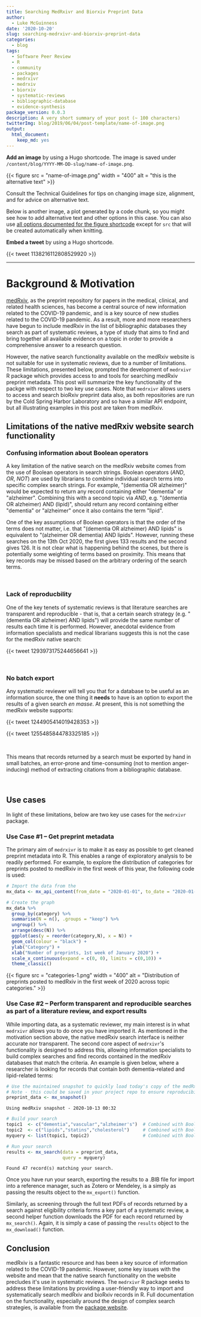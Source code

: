```yaml
---
title: Searching MedRxivr and Biorxiv Preprint Data
author:
  - Luke McGuinness
date: '2020-10-20'
slug: searching-medrxivr-and-biorxiv-preprint-data
categories:
  - blog
tags:
  - Software Peer Review
  - R
  - community
  - packages
  - medrxivr
  - medrxiv
  - biorxiv
  - systematic-reviews
  - bibliographic-database
  - evidence-synthesis
package_version: 0.0.3
description: A very short summary of your post (~ 100 characters)
twitterImg: blog/2019/06/04/post-template/name-of-image.png
output:
  html_document:
    keep_md: yes
---
```




**Add an image** by using a Hugo shortcode. The image is saved under `/content/blog/YYYY-MM-DD-slug/name-of-image.png`.

<!--html_preserve-->
{{< figure src = "name-of-image.png" width = "400" alt = "this is the alternative text" >}}
<!--/html_preserve-->

Consult the Technical Guidelines for tips on changing image size, alignment, and for advice on alternative text.

Below is another image, a plot generated by a code chunk, so you might see how to add alternative text and other options in this case. You can also use [all options documented for the figure shortcode](https://gohugo.io/content-management/shortcodes/#figure) except for `src` that will be created automatically when knitting.


**Embed a tweet** by using a Hugo shortcode. 

<!--html_preserve-->
{{< tweet 1138216112808529920 >}}
<!--/html_preserve-->


----

# Background & Motivation
[medRxiv](https://www.medrxiv.org/), as the preprint repository for papers in the medical, clinical, and related health sciences, has become a central source of new information related to the COVID-19 pandemic, and is a key source of new studies related to the COVID-19 pandemic. As a result, more and more researchers have begun to include medRxiv in the list of bibliographic databases they search as part of systematic reviews, a type of study that aims to find and bring together all available evidence on a topic in order to provide a comprehensive answer to a research question.

However, the native search functionality available on the medRxiv website is not suitable for use in systematic reviews, due to a number of limitations. These limitations, presented below, prompted the development of `medrxivr` R package which provides access to and tools for searching medRxiv preprint metadata. This post will summarize the key functionality of the packge with respect to two key use cases. Note that `medrxivr` allows users to access and search bioRxiv preprint data also, as both repositories are run by the Cold Spring Harbor Laboratory and so have a similar API endpoint, but all illustrating examples in this post are taken from medRxiv.

## Limitations of the native medRxiv website search functionality

### Confusing information about Boolean operators

A key limitation of the native search on the medRxiv website comes from the use of Boolean operators in search strings. Boolean operators (*AND*, *OR*, *NOT*) are used by librarians to combine individual search terms into specific complex search strings. For example, "(dementia OR alzheimer)" would be expected to return any record containing either "dementia" or "alzheimer". Combining this with a second topic via *AND*, e.g. "(dementia OR alzheimer) AND (lipid)", should return any record containing either "dementia" or "alzheimer" once it also contains the term "lipid".

One of the key assumptions of Boolean operators is that the order of the terms does not matter, i.e. that "(dementia OR alzheimer) AND lipids" is equivalent to "(alzheimer OR dementia) AND lipids". However, running these searches on the 13th Oct 2020, the first gives 133 results and the second gives 126. It is not clear what is happening behind the scenes, but there is potentially some weighting of terms based on proximity. This means that key records may be missed based on the arbitrary ordering of the search terms.

<br>

### Lack of reproducbility

One of the key tenets of systematic reviews is that literature searches are transparent and reproducible - that is, that a certain search strategy (e.g. "(dementia OR alzheimer) AND lipids") will provide the same number of results each time it is performed. However, anecdotal evidence from information specialists and medical librarians suggests this is not the case for the medRxiv native search:

<!--html_preserve-->
{{< tweet 1293973175244656641 >}}
<!--/html_preserve-->

<br>

### No batch export

Any systematic reviewer will tell you that for a database to be useful as an information source, the one thing it **needs** to have is an option to export the results of a given search _en masse_. At present, this is not something the medRxiv website supports:

<!--html_preserve-->
{{< tweet 1244905414019428353 >}}
<!--/html_preserve-->

<!--html_preserve-->
{{< tweet 1255485844783325185 >}}
<!--/html_preserve-->

<br>

This means that records returned by a search must be exported by hand in small batches, an error-prone and time-consuming (not to mention anger-inducing) method of extracting citations from a bibliographic database.

<br>

## Use cases

In light of these limitations, below are two key use cases for the `medrxivr` package.

### Use Case #1 – Get preprint metadata

The primary aim of `medrxivr` is to make it as easy as possible to get cleaned preprint metadata into R. This enables a range of exploratory analysis to be readily performed. For example, to explore the distribution of categories for preprints posted to medRxiv in the first week of this year, the following code is used:

```r 
# Import the data from the 
mx_data <- mx_api_content(from_date = "2020-01-01", to_date = "2020-01-07")

# Create the graph 
mx_data %>%
  group_by(category) %>%
  summarise(N = n(), .groups = "keep") %>%
  ungroup() %>%
  arrange(desc(N)) %>%
  ggplot(aes(y = reorder(category,N), x = N)) +
  geom_col(colour = "black") + 
  ylab("Category") +
  xlab("Number of preprints, 1st week of January 2020") +
  scale_x_continuous(expand = c(0, 0), limits = c(0,10)) +
  theme_classic() 
```

<!--html_preserve-->
{{< figure src = "categories-1.png" width = "400" alt = "Distribution of preprints posted to medRxiv in the first week of 2020 across topic categories." >}}
<!--/html_preserve-->

### Use Case #2 – Perform transparent and reproducible searches as part of a literature review, and export results

While importing data, as a systematic reviewer, my main interest is in what `medrxivr` allows you to do once you have imported it. As mentioned in the motivation section above, the native medRxiv search interface is neither accurate nor transparent. The second core aspect of `medrxivr`'s functionality is designed to address this, allowing information specialists to build complex searches and find records contained in the medRxiv databases that match the criteria. An example is given below, where a researcher is looking for records that contain both dementia-related and lipid-related terms:

```r 
# Use the maintained snapshot to quickly load today's copy of the medRxiv database
# Note - this could be saved in your project repo to ensure reproducibility
preprint_data <- mx_snapshot()
```

```
Using medRxiv snapshot - 2020-10-13 00:32
```

```r 
# Build your search
topic1  <- c("dementia","vascular","alzheimer's")  # Combined with Boolean OR
topic2  <- c("lipids","statins","cholesterol")     # Combined with Boolean OR
myquery <- list(topic1, topic2)                    # Combined with Boolean AND

# Run your search
results <- mx_search(data = preprint_data,
                     query = myquery)
```

```
Found 47 record(s) matching your search.
```

Once you have run your search, exporting the results to a .BIB file for import into a reference manager, such as Zotero or Mendeley, is a simply as passing the results object to the `mx_export()` function.

Similarly, as screening through the full text PDFs of records returned by a search against eligibility criteria forms a key part of a systematic review, a second helper function downloads the PDF for each record returned by `mx_search()`. Again, it is simply a case of passing the `results` object to the `mx_download()` function.

## Conclusion

medRxiv is a fantastic resource and has been a key source of information related to the COVID-19 pandemic. However, some key issues with the website and mean that the native search functionality on the website precludes it's use in systematic reviews. The `medrxivr` R package seeks to address these limitations by providing a user-friendly way to import and systematically search medRxiv and bioRxiv records in R. Full documentation on the functionality, especially around the design of complex search strategies, is available from the [package website](https://docs.ropensci.org/medrxivr/).

[^1]: Rawlinson, C., & Bloom, T. (2019). New preprint server for medical research. BMJ, 365. <https://doi.org/doi:10.1136/bmj.l2301>

